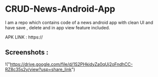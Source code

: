# CRUD-News-Android-App
I am a repo which contains code of a news android app with clean UI and have save , delete and in app view feature included.

APK LINK : https://

## Screenshots :
!("https://drive.google.com/file/d/1S2PHkidyZa0qUj2oFndhCC-RZ8c35s2y/view?usp=share_link")



